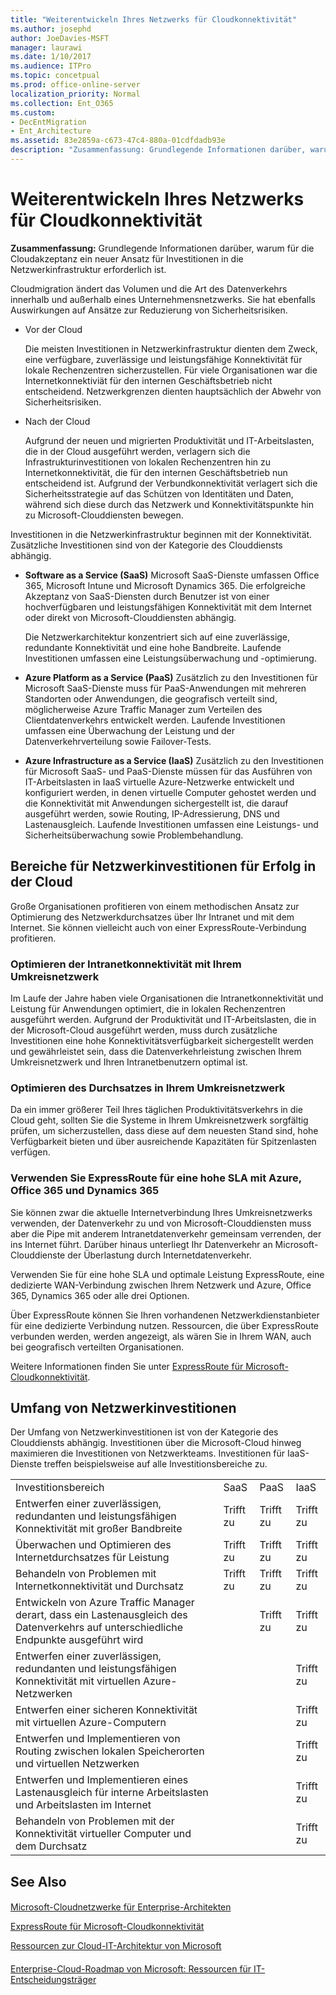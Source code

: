 ```yaml
---
title: "Weiterentwickeln Ihres Netzwerks für Cloudkonnektivität"
ms.author: josephd
author: JoeDavies-MSFT
manager: laurawi
ms.date: 1/10/2017
ms.audience: ITPro
ms.topic: concetpual
ms.prod: office-online-server
localization_priority: Normal
ms.collection: Ent_O365
ms.custom:
- DecEntMigration
- Ent_Architecture
ms.assetid: 83e2859a-c673-47c4-880a-01cdfdadb93e
description: "Zusammenfassung: Grundlegende Informationen darüber, warum für die Cloudakzeptanz ein neuer Ansatz für Investitionen in die Netzwerkinfrastruktur erforderlich ist."
---
```


# Weiterentwickeln Ihres Netzwerks für Cloudkonnektivität

 **Zusammenfassung:** Grundlegende Informationen darüber, warum für die Cloudakzeptanz ein neuer Ansatz für Investitionen in die Netzwerkinfrastruktur erforderlich ist.
  
Cloudmigration ändert das Volumen und die Art des Datenverkehrs innerhalb und außerhalb eines Unternehmensnetzwerks. Sie hat ebenfalls Auswirkungen auf Ansätze zur Reduzierung von Sicherheitsrisiken.
  
- Vor der Cloud
    
    Die meisten Investitionen in Netzwerkinfrastruktur dienten dem Zweck, eine verfügbare, zuverlässige und leistungsfähige Konnektivität für lokale Rechenzentren sicherzustellen. Für viele Organisationen war die Internetkonnektiviät für den internen Geschäftsbetrieb nicht entscheidend. Netzwerkgrenzen dienten hauptsächlich der Abwehr von Sicherheitsrisiken.
    
- Nach der Cloud
    
    Aufgrund der neuen und migrierten Produktivität und IT-Arbeitslasten, die in der Cloud ausgeführt werden, verlagern sich die Infrastrukturinvestitionen von lokalen Rechenzentren hin zu Internetkonnektivität, die für den internen Geschäftsbetrieb nun entscheidend ist. Aufgrund der Verbundkonnektivität verlagert sich die Sicherheitsstrategie auf das Schützen von Identitäten und Daten, während sich diese durch das Netzwerk und Konnektivitätspunkte hin zu Microsoft-Clouddiensten bewegen.
    
Investitionen in die Netzwerkinfrastruktur beginnen mit der Konnektivität. Zusätzliche Investitionen sind von der Kategorie des Clouddiensts abhängig.
  
- **Software as a Service (SaaS)** Microsoft SaaS-Dienste umfassen Office 365, Microsoft Intune und Microsoft Dynamics 365. Die erfolgreiche Akzeptanz von SaaS-Diensten durch Benutzer ist von einer hochverfügbaren und leistungsfähigen Konnektivität mit dem Internet oder direkt von Microsoft-Clouddiensten abhängig.
    
    Die Netzwerkarchitektur konzentriert sich auf eine zuverlässige, redundante Konnektivität und eine hohe Bandbreite. Laufende Investitionen umfassen eine Leistungsüberwachung und -optimierung.
    
- **Azure Platform as a Service (PaaS)** Zusätzlich zu den Investitionen für Microsoft SaaS-Dienste muss für PaaS-Anwendungen mit mehreren Standorten oder Anwendungen, die geografisch verteilt sind, möglicherweise Azure Traffic Manager zum Verteilen des Clientdatenverkehrs entwickelt werden. Laufende Investitionen umfassen eine Überwachung der Leistung und der Datenverkehrverteilung sowie Failover-Tests.
    
- **Azure Infrastructure as a Service (IaaS)** Zusätzlich zu den Investitionen für Microsoft SaaS- und PaaS-Dienste müssen für das Ausführen von IT-Arbeitslasten in IaaS virtuelle Azure-Netzwerke entwickelt und konfiguriert werden, in denen virtuelle Computer gehostet werden und die Konnektivität mit Anwendungen sichergestellt ist, die darauf ausgeführt werden, sowie Routing, IP-Adressierung, DNS und Lastenausgleich. Laufende Investitionen umfassen eine Leistungs- und Sicherheitsüberwachung sowie Problembehandlung.
    
## Bereiche für Netzwerkinvestitionen für Erfolg in der Cloud

Große Organisationen profitieren von einem methodischen Ansatz zur Optimierung des Netzwerkdurchsatzes über Ihr Intranet und mit dem Internet. Sie können vielleicht auch von einer ExpressRoute-Verbindung profitieren.
  
### Optimieren der Intranetkonnektivität mit Ihrem Umkreisnetzwerk

Im Laufe der Jahre haben viele Organisationen die Intranetkonnektivität und Leistung für Anwendungen optimiert, die in lokalen Rechenzentren ausgeführt werden. Aufgrund der Produktivität und IT-Arbeitslasten, die in der Microsoft-Cloud ausgeführt werden, muss durch zusätzliche Investitionen eine hohe Konnektivitätsverfügbarkeit sichergestellt werden und gewährleistet sein, dass die Datenverkehrleistung zwischen Ihrem Umkreisnetzwerk und Ihren Intranetbenutzern optimal ist.
  
### Optimieren des Durchsatzes in Ihrem Umkreisnetzwerk

Da ein immer größerer Teil Ihres täglichen Produktivitätsverkehrs in die Cloud geht, sollten Sie die Systeme in Ihrem Umkreisnetzwerk sorgfältig prüfen, um sicherzustellen, dass diese auf dem neuesten Stand sind, hohe Verfügbarkeit bieten und über ausreichende Kapazitäten für Spitzenlasten verfügen.
  
### Verwenden Sie ExpressRoute für eine hohe SLA mit Azure, Office 365 und Dynamics 365

Sie können zwar die aktuelle Internetverbindung Ihres Umkreisnetzwerks verwenden, der Datenverkehr zu und von Microsoft-Clouddiensten muss aber die Pipe mit anderem Intranetdatenverkehr gemeinsam verrenden, der ins Internet führt. Darüber hinaus unterliegt Ihr Datenverkehr an Microsoft-Clouddienste der Überlastung durch Internetdatenverkehr.
  
Verwenden Sie für eine hohe SLA und optimale Leistung ExpressRoute, eine dedizierte WAN-Verbindung zwischen Ihrem Netzwerk und Azure, Office 365, Dynamics 365 oder alle drei Optionen. 
  
Über ExpressRoute können Sie Ihren vorhandenen Netzwerkdienstanbieter für eine dedizierte Verbindung nutzen. Ressourcen, die über ExpressRoute verbunden werden, werden angezeigt, als wären Sie in Ihrem WAN, auch bei geografisch verteilten Organisationen.
  
Weitere Informationen finden Sie unter [ExpressRoute für Microsoft-Cloudkonnektivität](expressroute-for-microsoft-cloud-connectivity.md).
  
## Umfang von Netzwerkinvestitionen

Der Umfang von Netzwerkinvestitionen ist von der Kategorie des Clouddiensts abhängig. Investitionen über die Microsoft-Cloud hinweg maximieren die Investitionen von Netzwerkteams. Investitionen für IaaS-Dienste treffen beispielsweise auf alle Investitionsbereiche zu.
  
|||||
|:-----|:-----|:-----|:-----|
|Investitionsbereich  <br/> |SaaS  <br/> |PaaS  <br/> |IaaS  <br/> |
|Entwerfen einer zuverlässigen, redundanten und leistungsfähigen Konnektivität mit großer Bandbreite  <br/> |Trifft zu  <br/> |Trifft zu  <br/> |Trifft zu  <br/> |
|Überwachen und Optimieren des Internetdurchsatzes für Leistung  <br/> |Trifft zu  <br/> |Trifft zu  <br/> |Trifft zu  <br/> |
|Behandeln von Problemen mit Internetkonnektivität und Durchsatz  <br/> |Trifft zu  <br/> |Trifft zu  <br/> |Trifft zu  <br/> |
|Entwickeln von Azure Traffic Manager derart, dass ein Lastenausgleich des Datenverkehrs auf unterschiedliche Endpunkte ausgeführt wird  <br/> ||Trifft zu  <br/> |Trifft zu  <br/> |
|Entwerfen einer zuverlässigen, redundanten und leistungsfähigen Konnektivität mit virtuellen Azure-Netzwerken  <br/> |||Trifft zu  <br/> |
|Entwerfen einer sicheren Konnektivität mit virtuellen Azure-Computern  <br/> |||Trifft zu  <br/> |
|Entwerfen und Implementieren von Routing zwischen lokalen Speicherorten und virtuellen Netzwerken  <br/> |||Trifft zu  <br/> |
|Entwerfen und Implementieren eines Lastenausgleich für interne Arbeitslasten und Arbeitslasten im Internet  <br/> |||Trifft zu  <br/> |
|Behandeln von Problemen mit der Konnektivität virtueller Computer und dem Durchsatz  <br/> |||Trifft zu  <br/> |
   
## See Also

#### 

[Microsoft-Cloudnetzwerke für Enterprise-Architekten](microsoft-cloud-networking-for-enterprise-architects.md)
  
[ExpressRoute für Microsoft-Cloudkonnektivität](expressroute-for-microsoft-cloud-connectivity.md)
  
[Ressourcen zur Cloud-IT-Architektur von Microsoft](microsoft-cloud-it-architecture-resources.md)
#### 

[Enterprise-Cloud-Roadmap von Microsoft: Ressourcen für IT-Entscheidungsträger](https://sway.com/FJ2xsyWtkJc2taRD)


